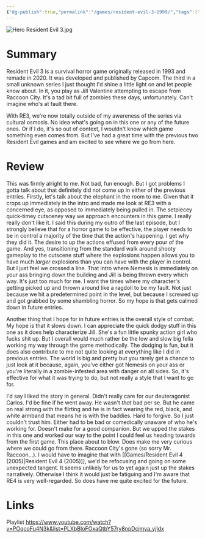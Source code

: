 ```yaml
---
{"dg-publish":true,"permalink":"/games/resident-evil-3-1999/","tags":["games","LP"],"created":"2025-05-30","updated":"2025-06-18"}
---
```



![Hero Resident Evil 3.jpg](/img/user/Attachments/Hero%20Resident%20Evil%203.jpg)

# Summary

Resident Evil 3 is a survival horror game originally released in 1993 and remade in 2020. It was developed and published by Capcom. The third in a small unknown series I just thought I'd shine a little light on and let people know about. In it, you play as Jill Valentine attempting to escape from Raccoon City. It's a tad bit full of zombies these days, unfortunately. Can't imagine who's at fault there.

With RE3, we're now totally outside of my awareness of the series via cultural osmosis. No idea what's going on in this one or any of the future ones. Or if I do, it's so out of context, I wouldn't know which game something even comes from. But I've had a great time with the previous two Resident Evil games and am excited to see where we go from here.

# Review

This was firmly alright to me. Not bad, fun enough. But I got problems I gotta talk about that definitely did not come up in either of the previous entries. Firstly, let's talk about the elephant in the room to me. Given that it crops up immediately in the intro and made me look at RE3 with a concerned eye, as opposed to immediately being pulled in. The setpiecey quick-timey cutsceney way we approach encounters in this game. I really really don't like it. I said this during my outro of the last episode, but I strongly believe that for a horror game to be effective, the player needs to be in control a majority of the time that the action's happening. I get why they did it. The desire to up the actions effused from every pour of the game. And yes, transitioning from the standard walk around shooty gameplay to the cutscene stuff where the explosions happen allows you to have much *larger* explosions than you can have with the player in control. But I just feel we crossed a line. That intro where Nemesis is immediately on your ass bringing down the building and Jill is being thrown every which way. It's just too much for me. I want the times where my character's getting picked up and thrown around like a ragdoll to be my fault. Not just because we hit a predetermined point in the level, but because I screwed up and got grabbed by some shambling horror. So my hope is that gets calmed down in future entries.

Another thing that I hope for in future entries is the overall style of combat. My hope is that it slows down. I can appreciate the quick dodgy stuff in this one as it does help characterize Jill. She's a fun little spunky action girl who fucks shit up. But I overall would much rather be the low and slow big fella working my way through the game methodically. The dodging is fun, but it does also contribute to me not quite looking at everything like I did in previous entries. The world is big and pretty but you rarely get a chance to just look at it because, again, you've either got Nemesis on your ass or you're literally in a zombie-infested area with danger on all sides. So, it's effective for what it was trying to do, but not really a style that I want to go for.

I'd say I liked the story in general. Didn't really care for our deuteragonist Carlos. I'd be fine if he went away. He wasn't *that* bad per se. But he came on real strong with the flirting and he is in fact wearing the red, black, and white armband that means he is with the baddies. Hard to forgive. So I just couldn't trust him. Either had to be bad or comedically unaware of who he's working for. Doesn't make for a good companion. But we upped the stakes in this one and worked our way to the point I could feel us heading towards from the first game. This place about to blow. Does make me very curious where we could go from there. Raccoon City's gone (so sorry Mr. Raccoon...). I would have to imagine that with [[Games/Resident Evil 4 (2005)\|Resident Evil 4 (2005)]], we'd be refocusing and going on some unexpected tangent. It seems unlikely for us to yet again just up the stakes narratively. Otherwise I think it would just be fatiguing and I'm aware that RE4 is very well-regarded. So does have me quite excited for the future.

# Links

Playlist https://www.youtube.com/watch?v=POqcoFu4N3k&list=PLXbBIoFOxaQtbY57ry8npDcjmya_yjIdx
